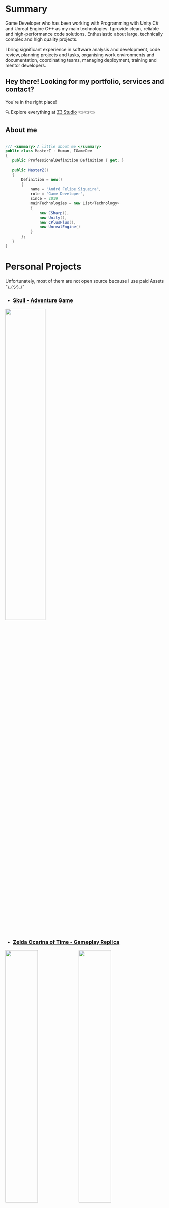 # Summary

Game Developer who has been working with Programming with Unity C# and Unreal Engine C++ as my main technologies. I provide clean, reliable and high-performance code solutions. Enthusiastic about large, technically complex and high quality projects.

I bring significant experience in software analysis and development, code review, planning projects and tasks, organising work environments and documentation, coordinating teams, managing deployment, training and mentor developers.

## Hey there! Looking for my portfolio, services and contact?

You're in the right place!

🔍 Explore everything at [Z3 Studio](https://z3-studio.com/about-me) 👈👈👈

## About me

 ```csharp

/// <summary> A little about me </summary>
public class MasterZ : Human, IGameDev
{
    public ProfessionalDefinition Definition { get; }
    
    public MasterZ()
    {
        Definition = new()
        {
            name = "André Felipe Siqueira",
            role = "Game Developer",
            since = 2019
            mainTechnologies = new List<Technology> 
            { 
                new CSharp(),
                new Unity(),
                new CPlusPlus(),
                new UnrealEngine()
            }
        };
    }
}
 ```

# Personal Projects

Unfortunately, most of them are not open source because I use paid Assets ¯\\\_(ツ\)_/¯


- ### [Skull - Adventure Game](https://github.com/MasterZ0/Skull)

 <a href="https://github.com/MasterZ0/Skull">
  <img src="https://user-images.githubusercontent.com/64444068/198894962-3a09c6af-783c-46b2-ad9b-d004a463ccef.png" width="50%">
 </a>

<!--
- ### [Traffic Jam Minigame](https://github.com/MasterZ0/Traffic-Jam-Minigame)

<div>
  <img src="https://github.com/Z3-Studio/Traffic-Jam-Minigame/assets/64444068/754b45c2-a94e-4238-9e3d-980276af6fbf" width="50%"/>
</div>
-->
- ### [Zelda Ocarina of Time - Gameplay Replica](https://drive.google.com/file/d/1BV-ysWpMTnwIullQA48Nb6WUoDoNOQKc/view)

 <div class="column">
   <img src="https://github.com/user-attachments/assets/950fc172-20c9-44f7-a25b-bafe144e4631"  width="45%"/>
   <img src="https://github.com/user-attachments/assets/771da73e-8642-4cc4-a310-888dd1197888" width="45%" />
 </div>

- ### [Vehicle Traffic](https://github.com/MasterZ0/VehicleTraffic)
 
<a href="https://github.com/MasterZ0/VehicleTraffic">
  <img src="https://user-images.githubusercontent.com/64444068/232619605-9d3fb620-0553-4119-bded-73a1398f54b5.png" width="50%"/>
</a>

- ### [Top Down RPG - Character Customization](https://github.com/MasterZ0/Top-Down-RPG)

 <div class="column"> 
   <img src="https://github.com/user-attachments/assets/de3129fd-c0d3-4f16-9722-d61006e4973a" width="40%" />
   <img src="https://github.com/user-attachments/assets/4b29a73a-160c-484d-9910-7c2876871880"  width="54.5%"/>
 </div>

- ### [Infinity - Mobile Puzzle](https://drive.google.com/file/d/1Gvp0AMpXpdvCie29ZuYYFEOZtND4j55d/view)

<a href="https://drive.google.com/file/d/1Gvp0AMpXpdvCie29ZuYYFEOZtND4j55d/view">
  <img src="https://github.com/user-attachments/assets/4603e76b-8622-4f64-aa28-4ed184a23dd5" width="20%"/>
</a>

- ### [Cinematic FPS](https://github.com/MasterZ0/Cinematic-FPS)

<a href="https://github.com/MasterZ0/Cinematic-FPS">
  <img src="https://user-images.githubusercontent.com/64444068/212184394-d7175f18-846e-4ab2-9382-b020633880cb.png" width="40%"/>
</a>

- ### [Space Invaders - Replica](https://github.com/MasterZ0/SpaceInvaders)

<a href="https://github.com/MasterZ0/SpaceInvaders">
  <img src="https://user-images.githubusercontent.com/64444068/117709340-2f878f00-b1a7-11eb-8efe-8e319210b03c.png" width="50%"/>
</a>

<!-- More ideas
## Tools and Libraries

### Integrate Odin in NodeCanvas

<a href="https://github.com/MasterZ0/OdinTree">
  <img align="center" src="https://github-readme-stats.vercel.app/api/pin/?username=MasterZ0&repo=OdinTree&theme=dark" />
</a>
-->

<!--

Cards guide: https://github.com/anuraghazra/github-readme-stats

**MasterZ0/MasterZ0** is a ✨ _special_ ✨ repository because its `README.md` (this file) appears on your GitHub profile.

Here are some ideas to get you started:

- 🔭 I’m currently working on ...
- 🌱 I’m currently learning ...
- 👯 I’m looking to collaborate on ...
- 🤔 I’m looking for help with ...
- 💬 Ask me about ...
- 📫 How to reach me: ...
- 😄 Pronouns: ...
- ⚡ Fun fact: ...
-->
